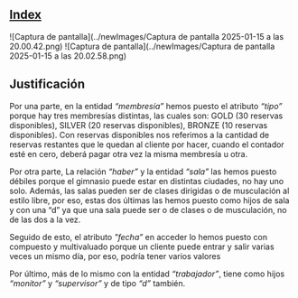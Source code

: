## [Index](https://github.com/Proyecto1K2024Grupo5/1-K_Proyecto_Gimnasio/blob/main/src/Index.md)

![Captura de pantalla](../newImages/Captura de pantalla 2025-01-15 a las 20.00.42.png)
![Captura de pantalla](../newImages/Captura de pantalla 2025-01-15 a las 20.02.58.png)


## Justificación

Por una parte, en la entidad *“membresía”* hemos puesto el atributo *“tipo”* porque hay tres membresías distintas, las cuales son: GOLD (30 reservas disponibles), SILVER (20 reservas disponibles), BRONZE (10 reservas disponibles). Con reservas disponibles nos referimos a la cantidad de reservas restantes que le quedan al cliente por hacer, cuando el contador esté en cero, deberá pagar otra vez la misma membresía u otra.

Por otra parte, La relación *“haber”* y la entidad *“sala”* las hemos puesto débiles porque el gimnasio puede estar en distintas ciudades, no hay uno solo. Además, las salas pueden ser de clases dirigidas o de musculación al estilo libre, por eso, estas dos últimas las hemos puesto como hijos de sala y con una “d” ya que una sala puede ser o de clases o de musculación, no de las dos a la vez.

Seguido de esto, el atributo *"fecha”* en acceder lo hemos puesto con compuesto y multivaluado porque un cliente puede entrar y salir varias veces un mismo día, por eso, podría tener varios valores

Por último, más de lo mismo con la entidad *“trabajador”*, tiene como hijos *“monitor”* y *“supervisor”* y de tipo *“d”* también.
